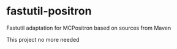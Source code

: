 # fastutil-positron
Fastutil adaptation for MCPositron based on sources from Maven  


This project no more needed
